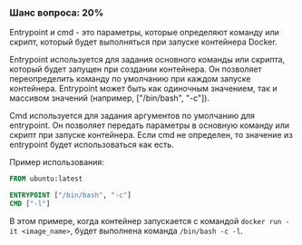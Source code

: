 ### Шанс вопроса: 20%

Entrypoint и cmd - это параметры, которые определяют команду или скрипт, который будет выполняться при запуске контейнера Docker. 

Entrypoint используется для задания основного команды или скрипта, который будет запущен при создании контейнера. Он позволяет переопределить команду по умолчанию при каждом запуске контейнера. Entrypoint может быть как одиночным значением, так и массивом значений (например, ["/bin/bash", "-c"]).

Cmd используется для задания аргументов по умолчанию для entrypoint. Он позволяет передать параметры в основную команду или скрипт при запуске контейнера. Если cmd не определен, то значение из entrypoint будет использоваться как есть.

Пример использования:
```dockerfile
FROM ubuntu:latest

ENTRYPOINT ["/bin/bash", "-c"]
CMD ["-l"]
```
В этом примере, когда контейнер запускается с командой `docker run -it <image_name>`, будет выполнена команда `/bin/bash -c -l`.